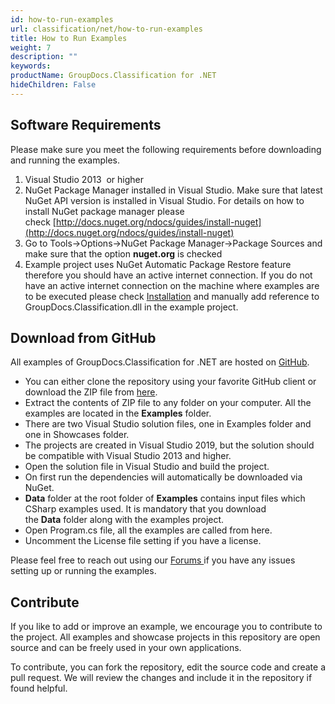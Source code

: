```yaml
---
id: how-to-run-examples
url: classification/net/how-to-run-examples
title: How to Run Examples
weight: 7
description: ""
keywords: 
productName: GroupDocs.Classification for .NET
hideChildren: False
---
```

## Software Requirements

Please make sure you meet the following requirements before downloading and running the examples.

1.  Visual Studio 2013  or higher
2.  NuGet Package Manager installed in Visual Studio. Make sure that latest NuGet API version is installed in Visual Studio. For details on how to install NuGet package manager please check [http://docs.nuget.org/ndocs/guides/install-nuget](http://docs.nuget.org/ndocs/guides/install-nuget)
3.  Go to Tools->Options->NuGet Package Manager->Package Sources and make sure that the option **nuget.org** is checked
4.  Example project uses NuGet Automatic Package Restore feature therefore you should have an active internet connection. If you do not have an active internet connection on the machine where examples are to be executed please check [Installation](https://auckland.dynabic.com/wiki/display/classification/Installation "Installation") and manually add reference to GroupDocs.Classification.dll in the example project.

## Download from GitHub

All examples of GroupDocs.Classification for .NET are hosted on [GitHub](https://github.com/groupdocs-classification/GroupDocs.Classification-for-.NET).

*   You can either clone the repository using your favorite GitHub client or download the ZIP file from [here](https://github.com/groupdocs-classification/GroupDocs.Classification-for-.NET/archive/master.zip).
*   Extract the contents of ZIP file to any folder on your computer. All the examples are located in the **Examples** folder.
*   There are two Visual Studio solution files, one in Examples folder and one in Showcases folder.
*   The projects are created in Visual Studio 2019, but the solution should be compatible with Visual Studio 2013 and higher.
*   Open the solution file in Visual Studio and build the project.
*   On first run the dependencies will automatically be downloaded via NuGet.
*   **Data** folder at the root folder of **Examples** contains input files which CSharp examples used. It is mandatory that you download the **Data** folder along with the examples project.
*   Open Program.cs file, all the examples are called from here.
*   Uncomment the License file setting if you have a license.

Please feel free to reach out using our [Forums ](https://forum.groupdocs.com/c/classification)if you have any issues setting up or running the examples.

## Contribute

If you like to add or improve an example, we encourage you to contribute to the project. All examples and showcase projects in this repository are open source and can be freely used in your own applications.

To contribute, you can fork the repository, edit the source code and create a pull request. We will review the changes and include it in the repository if found helpful.
